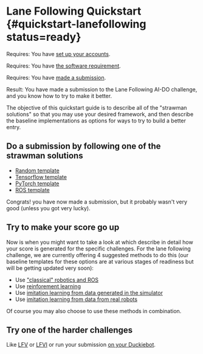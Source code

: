 # Lane Following Quickstart {#quickstart-lanefollowing status=ready}

<div class='requirements' markdown='1'>

Requires: You have [set up your accounts](#cm-accounts).

Requires: You have [the software requirement](#cm-sw).

Requires: You have [made a submission](#cm-first).

Result: You have made a submission to the Lane Following AI-DO challenge, and you know how to try to make it better.

</div>

The objective of this quickstart guide is to describe all of the "strawman solutions" so that you may use your desired framework, and then describe the baseline implementations as options for ways to try to build a better entry.

## Do a submission by following one of the strawman solutions

* [Random template](#minimal-template)
* [Tensorflow template](#tensorflow-template) 
* [PyTorch template](#pytorch-template) 
* [ROS template](#ros-template) 

Congrats! you have now made a submission, but it probably wasn't very good (unless you got very lucky).

## Try to make your score go up

Now is when you might want to take a look at [](#part:aido-rules) which describe in detail how your score is generated for the specific challenges. For the lane following challenge,  we are currently offering 4 suggested methods to do this (our baseline templates for these options are at various stages of readiness but will be getting updated very soon):


* Use ["classical" robotics and ROS](#ros-baseline)
* Use [reinforement learning](#embodied_rl)
* Use [imitation learning from data generated in the simulator](#embodied_il_sim)
* Use [imitation learning from data from real robots](#embodied_il_logs)
  
Of course you may also choose to use these methods in combination. 

## Try one of the harder challenges 

Like [LFV](#lf_v) or [LFVI](#lf_v_i) or run your submission [on your Duckiebot](#lf_duckiebot).
